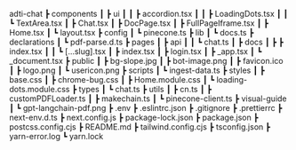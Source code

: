 adti-chat
 ┣ components
 ┃ ┣ ui
 ┃ ┃ ┣ accordion.tsx
 ┃ ┃ ┣ LoadingDots.tsx
 ┃ ┃ ┗ TextArea.tsx
 ┃ ┣ Chat.tsx
 ┃ ┣ DocPage.tsx
 ┃ ┣ FullPageIframe.tsx
 ┃ ┣ Home.tsx
 ┃ ┗ layout.tsx
 ┣ config
 ┃ ┗ pinecone.ts
 ┣ lib
 ┃ ┗ docs.ts
 ┣ declarations
 ┃ ┗ pdf-parse.d.ts
 ┣ pages
 ┃ ┣ api
 ┃ ┃ ┗ chat.ts
 ┃ ┣ docs
 ┃ ┣ ┣ index.tsx
 ┃ ┃ ┗ [...slug].tsx
 ┃ ┣ index.tsx
 ┃ ┣ login.tsx
 ┃ ┣ _app.tsx
 ┃ ┗ _document.tsx
 ┣ public
 ┃ ┣ bg-slope.jpg
 ┃ ┣ bot-image.png
 ┃ ┣ favicon.ico
 ┃ ┣ logo.png
 ┃ ┗ usericon.png
 ┣ scripts
 ┃ ┗ ingest-data.ts
 ┣ styles
 ┃ ┣ base.css
 ┃ ┣ chrome-bug.css
 ┃ ┣ Home.module.css
 ┃ ┗ loading-dots.module.css
 ┣ types
 ┃ ┗ chat.ts
 ┣ utils
 ┃ ┣ cn.ts
 ┃ ┣ customPDFLoader.ts
 ┃ ┣ makechain.ts
 ┃ ┗ pinecone-client.ts
 ┣ visual-guide
 ┃ ┗ gpt-langchain-pdf.png
 ┣ .env
 ┣ .eslintrc.json
 ┣ .gitignore
 ┣ .prettierrc
 ┣ next-env.d.ts
 ┣ next.config.js
 ┣ package-lock.json
 ┣ package.json
 ┣ postcss.config.cjs
 ┣ README.md
 ┣ tailwind.config.cjs
 ┣ tsconfig.json
 ┣ yarn-error.log
 ┗ yarn.lock